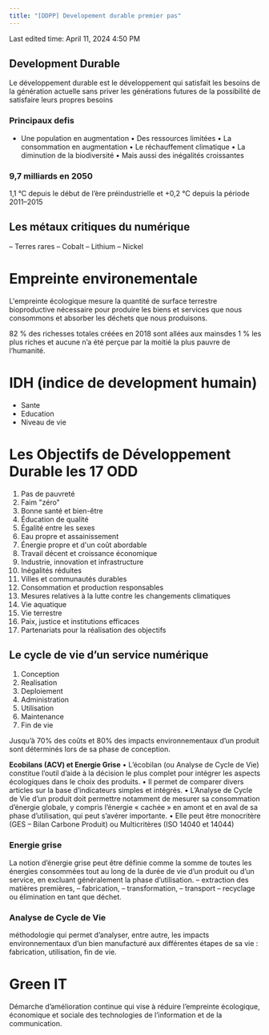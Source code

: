 ```yaml
---
title: "[DDPP] Developement durable premier pas"
---
```

Last edited time: April 11, 2024 4:50 PM

## Development Durable

Le développement durable est le développement qui satisfait les besoins de la génération actuelle sans priver les générations futures de la possibilité de satisfaire leurs propres besoins

### Principaux defis

- Une population en augmentation
• Des ressources limitées
• La consommation en augmentation
• Le réchauffement climatique
• La diminution de la biodiversité
• Mais aussi des inégalités croissantes

### 9,7 milliards en 2050

1,1 °C depuis le début de l’ère préindustrielle et +0,2 °C depuis la période 2011–2015

## Les métaux critiques du numérique

– Terres rares
– Cobalt
– Lithium
– Nickel

# Empreinte environementale

L'empreinte écologique mesure la quantité de surface terrestre bioproductive nécessaire pour produire les biens et services que nous consommons et absorber les déchets que nous produisons.

82 % des richesses totales créées en 2018 sont allées aux mainsdes 1 % les plus riches et aucune n’a été perçue par la moitié la plus pauvre de l’humanité.

# IDH (indice de development humain)

- Sante
- Education
- Niveau de vie

# Les Objectifs de Développement Durable les 17 ODD

1. Pas de pauvreté
2. Faim "zéro"
3. Bonne santé et bien-être
4. Éducation de qualité
5. Égalité entre les sexes
6. Eau propre et assainissement
7. Énergie propre et d'un coût abordable
8. Travail décent et croissance économique
9. Industrie, innovation et infrastructure
10. Inégalités réduites
11. Villes et communautés durables
12. Consommation et production responsables
13. Mesures relatives à la lutte contre les changements climatiques
14. Vie aquatique
15. Vie terrestre
16. Paix, justice et institutions efficaces
17. Partenariats pour la réalisation des objectifs

## Le cycle de vie d’un service numérique

1. Conception
2. Realisation
3. Deploiement
4. Administration
5. Utilisation
6. Maintenance
7. Fin de vie

Jusqu’à 70% des coûts et 80% des impacts environnementaux d’un produit sont déterminés lors de sa phase de conception.

**Ecobilans (ACV) et Energie Grise**
• L’écobilan (ou Analyse de Cycle de Vie) constitue l’outil d’aide à la décision le plus complet pour intégrer les aspects écologiques dans le choix des produits.
• Il permet de comparer divers articles sur la base d’indicateurs simples et intégrés.
• L’Analyse de Cycle de Vie d’un produit doit permettre notamment de mesurer sa consommation d’énergie globale, y compris l’énergie « cachée » en amont et en aval de sa phase d’utilisation, qui peut s’avérer importante.
• Elle peut être monocritère (GES – Bilan Carbone Produit) ou Multicritères (ISO 14040 et 14044)

### Energie grise

La notion d’énergie grise peut être définie comme la somme de toutes les énergies consommées tout au long de la durée de vie d’un produit ou d’un service, en excluant généralement la phase d’utilisation.
– extraction des matières premières,
– fabrication,
– transformation,
– transport
– recyclage ou élimination en tant que déchet.

### Analyse de Cycle de Vie

méthodologie qui permet d’analyser, entre autre, les impacts environnementaux d’un bien manufacturé aux différentes étapes de sa vie : fabrication, utilisation, fin de vie.

# Green IT

Démarche d’amélioration continue qui vise à réduire l’empreinte écologique, économique et sociale des technologies de l’information et de la communication.
